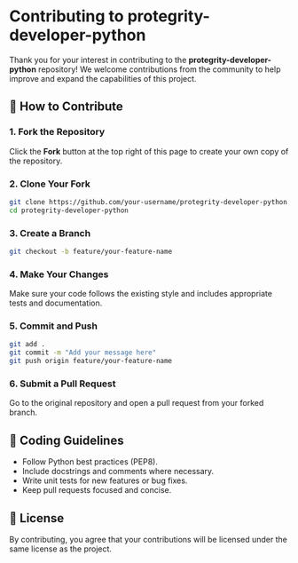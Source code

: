 # Contributing to protegrity-developer-python

Thank you for your interest in contributing to the **protegrity-developer-python** repository! We welcome contributions from the community to help improve and expand the capabilities of this project.

## 🧠 How to Contribute

### 1. Fork the Repository
Click the **Fork** button at the top right of this page to create your own copy of the repository.

### 2. Clone Your Fork
```bash
git clone https://github.com/your-username/protegrity-developer-python.git
cd protegrity-developer-python
```

### 3. Create a Branch
```bash
git checkout -b feature/your-feature-name
```

### 4. Make Your Changes
Make sure your code follows the existing style and includes appropriate tests and documentation.

### 5. Commit and Push
```bash
git add .
git commit -m "Add your message here"
git push origin feature/your-feature-name
```

### 6. Submit a Pull Request
Go to the original repository and open a pull request from your forked branch.

## 🧪 Coding Guidelines
- Follow Python best practices (PEP8).
- Include docstrings and comments where necessary.
- Write unit tests for new features or bug fixes.
- Keep pull requests focused and concise.

## 📄 License
By contributing, you agree that your contributions will be licensed under the same license as the project.